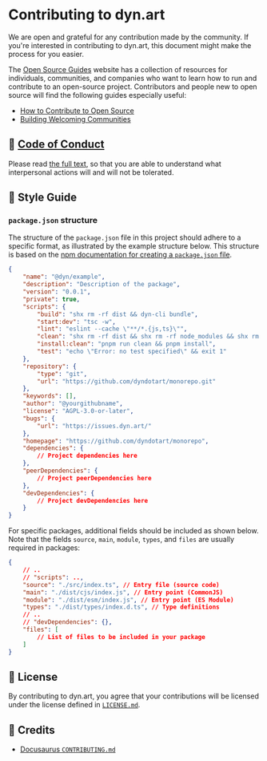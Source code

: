 # Contributing to dyn.art
We are open and grateful for any contribution made by the community. If you're interested in contributing to dyn.art, this document might make the process for you easier.

The [Open Source Guides](https://opensource.guide/) website has a collection of resources for individuals,
communities, and companies who want to learn how to run and contribute to an open-source project.
Contributors and people new to open source will find the following guides especially useful:

- [How to Contribute to Open Source](https://opensource.guide/how-to-contribute/)
- [Building Welcoming Communities](https://opensource.guide/building-community/)

## 👊 [Code of Conduct](https://code.fb.com/codeofconduct)

Please read [the full text](https://code.fb.com/codeofconduct), so that you are able to understand what interpersonal actions will and will not be tolerated.

## 🌟 Style Guide

### `package.json` structure

The structure of the `package.json` file in this project should adhere to a specific format, as illustrated by the example structure below. This structure is based on the [npm documentation for creating a `package.json` file](https://docs.npmjs.com/creating-a-package-json-file).

```json
{
	"name": "@dyn/example",
	"description": "Description of the package",
	"version": "0.0.1",
	"private": true,
	"scripts": {
		"build": "shx rm -rf dist && dyn-cli bundle",
		"start:dev": "tsc -w",
		"lint": "eslint --cache \"**/*.{js,ts}\"",
		"clean": "shx rm -rf dist && shx rm -rf node_modules && shx rm -rf .turbo",
		"install:clean": "pnpm run clean && pnpm install",
		"test": "echo \"Error: no test specified\" && exit 1"
	},
	"repository": {
		"type": "git",
		"url": "https://github.com/dyndotart/monorepo.git"
	},
	"keywords": [],
	"author": "@yourgithubname",
    "license": "AGPL-3.0-or-later",
	"bugs": {
		"url": "https://issues.dyn.art/"
	},
	"homepage": "https://github.com/dyndotart/monorepo",
	"dependencies": {
		// Project dependencies here
	},
	"peerDependencies": {
		// Project peerDependencies here
	},
	"devDependencies": {
		// Project devDependencies here
	}
}
```
For specific packages, additional fields should be included as shown below. Note that the fields `source`, `main`, `module`, `types`, and `files` are usually required in packages:
```json
{
    // ..
    // "scripts": ..,
	"source": "./src/index.ts", // Entry file (source code)
	"main": "./dist/cjs/index.js", // Entry point (CommonJS)
	"module": "./dist/esm/index.js", // Entry point (ES Module)
	"types": "./dist/types/index.d.ts", // Type definitions
    // ..
    // "devDependencies": {},
	"files": [
		// List of files to be included in your package
	]
}
```

## 📄 License

By contributing to dyn.art, you agree that your contributions will be licensed under the license defined in [`LICENSE.md`](./LICENSE.md).

## 🎉 Credits

- [Docusaurus `CONTRIBUTING.md`](https://github.com/facebook/docusaurus/blob/master/CONTRIBUTING.md)
